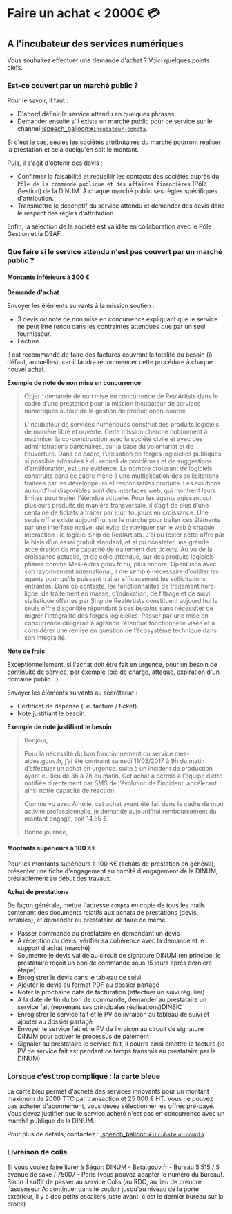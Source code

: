 # Faire un achat &lt; 2000€ 💳

## A l'incubateur des services numériques

Vous souhaitez effectuer une demande d'achat ? Voici quelques points clefs.

### Est-ce couvert par un marché public ?

Pour le savoir, il faut :

* D'abord définir le service attendu en quelques phrases.  
* Demander ensuite s'il existe un marché public pour ce service sur le channel [:speech\_balloon:`#incubateur-compta`](https://startups-detat.slack.com/messages/incubateur-compta/).  

Si c'est le cas, seules les sociétés attributaires du marché pourront réaliser la prestation et cela quelqu'en soit le montant.

Puis, il s'agit d'obtenir des devis :

* Confirmer la faisabilité et recueillir les contacts des sociétés auprès du `Pôle de la commande publique et des affaires financières` \(Pôle Gestion\) de la DINUM. À chaque marché public ses règles spécifiques d'attribution.
* Transmettre le descriptif du service attendu et demander des devis dans le respect des règles d'attribution.

Enfin, la sélection de la société est validée en collaboration avec le Pôle Gestion et la DSAF.

### Que faire si le service attendu n'est pas couvert par un marché public ?

#### Montants inférieurs à 300 €

**Demande d'achat**

Envoyer les éléments suivants à la mission soutien :

* 3 devis _ou_ note de non mise en concurrence expliquant que le service ne peut être rendu dans les contraintes attendues que par un seul fournisseur.
* Facture.

Il est recommandé de faire des factures couvrant la totalité du besoin \(à défaut, annuelles\), car il faudra recommencer cette procédure à chaque nouvel achat.

**Exemple de note de non mise en concurrence**

> Objet : demande de non mise en concurrence de RealArtists dans le cadre d’une prestation pour la mission Incubateur de services numériques autour de la gestion de produit open-source
>
> L’Incubateur de services numériques construit des produits logiciels de manière libre et ouverte. Cette mission cherche notamment à maximiser la co-construction avec la société civile et avec des administrations partenaires, sur la base du volontariat et de l’ouverture. Dans ce cadre, l’utilisation de forges logicielles publiques, si possible adossées à du recueil de problèmes et de suggestions d’amélioration, est une évidence. Le nombre croissant de logiciels construits dans ce cadre mène à une multiplication des sollicitations traitées par les développeurs et responsables produits. Les solutions aujourd’hui disponibles sont des interfaces web, qui montrent leurs limites pour traiter l’étendue actuelle. Pour les agents agissant sur plusieurs produits de manière transversale, il s’agit de plus d’une centaine de tickets à traiter par jour, toujours en croissance. Une seule offre existe aujourd’hui sur le marché pour traiter ces éléments par une interface native, qui évite de naviguer sur le web à chaque interaction : le logiciel Ship de RealArtists. J’ai pu tester cette offre par le biais d’un essai gratuit standard, et ai pu constater une grande accélération de ma capacité de traitement des tickets. Au vu de la croissance actuelle, et de celle attendue, sur des produits logiciels phares comme Mes-Aides.gouv.fr ou, plus encore, OpenFisca avec son rayonnement international, il me semble nécessaire d’outiller les agents pour qu’ils puissent traiter efficacement les sollicitations entrantes. Dans ce contexte, les fonctionnalités de traitement hors-ligne, de traitement en masse, d’indexation, de filtrage et de suivi statistique offertes par Ship de RealArtists constituent aujourd’hui la seule offre disponible répondant à ces besoins sans nécessiter de migrer l’intégralité des forges logicielles. Passer par une mise en concurrence obligerait à agrandir l’étendue fonctionnelle visée et à considérer une remise en question de l’écosystème technique dans son intégralité.

**Note de frais**

Exceptionnellement, si l'achat doit être fait en urgence, pour un besoin de continuité de service, par exemple \(pic de charge, attaque, expiration d'un domaine public…\).

Envoyer les éléments suivants au secrétariat :

* Certificat de dépense \(i.e. facture / ticket\).
* Note justifiant le besoin.

**Exemple de note justifiant le besoin**

> Bonjour,
>
> Pour la nécessité du bon fonctionnement du service mes-aides.gouv.fr, j’ai été contraint samedi 11/03/2017 à 9h du matin d’effectuer un achat en urgence, suite à un incident de production ayant eu lieu de 3h à 7h du matin. Cet achat a permis à l’équipe d’être notifiée directement par SMS de l’évolution de l’incident, accélérant ainsi notre capacité de réaction.
>
> Comme vu avec Amélie, cet achat ayant été fait dans le cadre de mon activité professionnelle, je demande aujourd’hui remboursement du montant engagé, soit 14,55 €.
>
> Bonne journée,

#### Montants supérieurs à 100 K€

Pour les montants supérieurs à 100 K€ \(achats de prestation en général\), présenter une fiche d'engagement au comité d'engagement de la DINUM, préalablement au début des travaux.

**Achat de prestations**

De façon générale, mettre l'adresse `compta` en copie de tous les mails contenant des documents relatifs aux achats de prestations \(devis, livrables\), et demander au prestataire de faire de même.

* Passer commande au prestataire en demandant un devis
* A réception du devis, vérifier sa cohérence avec la demande et le support d'achat \(marché\)
* Soumettre le devis validé au circuit de signature DINUM \(en principe, le prestataire reçoit un bon de commande sous 15 jours après dernière étape\)
* Enregistrer le devis dans le tableau de suivi
* Ajouter le devis au format PDF au dossier partagé
* Noter la prochaine date de facturation \(effectuer un suivi régulier\)
* A la date de fin du bon de commande, demander au prestataire un service fait \(reprenant ses principales réalisations\)DINSIC
* Enregistrer le service fait et le PV de livraison au tableau de suivi et ajouter au dossier partagé
* Envoyer le service fait et le PV de livraison au circuit de signature DINUM pour activer le processus de paiement
* Signaler au prestataire le service fait, il pourra ainsi émettre la facture \(le PV de service fait est pendant ce temps transmis au prestataire par la DINUM\)

### Lorsque c'est trop compliqué : la carte bleue

La carte bleu permet d'acheté des services innovants pour un montant maximum de 2000 TTC par transaction et 25 000 € HT. Vous ne pouvez pas acheter d'abonnement, vous devez sélectionner les offres pré-payé. Vous devez justifier que le service acheté n'est pas en concurrence avec un marché publique de la DINUM.

Pour plus de détails, contactez : [:speech\_balloon:`#incubateur-compta`](https://startups-detat.slack.com/messages/incubateur-compta/)

### Livraison de colis

Si vous voulez faire livrer à Ségur: DINUM - Beta.gouv.fr - Bureau 5.515 / 5 avenue de saxe / 75007 - Paris \(vous pouvez adapter le numéro du bureau\). Sinon il suffit de passer au service Colis \(au RDC, au lieu de prendre l'ascenseur A: continuer dans le couloir jusqu'au niveau de la porte extérieur, il y a des petits escaliers juste avant, c'est le dernier bureau sur la droite\)

